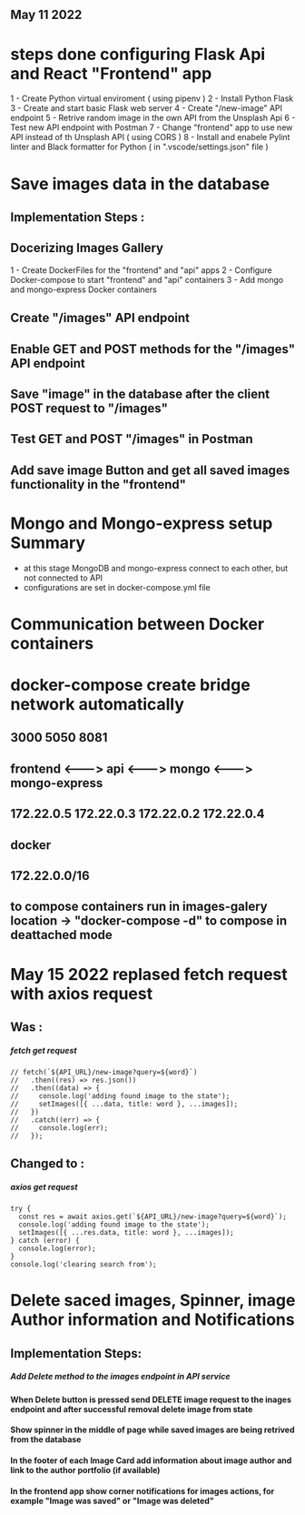 ## May 11 2022
# steps done configuring Flask Api and React "Frontend" app

1 - Create Python virtual enviroment ( using pipenv )
2 - Install Python Flask
3 - Create and start basic Flask web server
4 - Create "/new-image" API endpoint
5 - Retrive random image in the own API from the Unsplash Api
6 - Test new API endpoint with Postman
7 - Change "frontend" app to use new API instead of th Unsplash API ( using CORS )
8 - Install and enabele Pylint linter and Black formatter for Python ( in ".vscode/settings.json" file )

# Save images data in the database

## Implementation Steps :
## Docerizing Images Gallery ##
 1 - Create DockerFiles for the "frontend" and "api" apps
 2 - Configure Docker-compose to start "frontend" and "api" containers
 3 - Add mongo and mongo-express Docker containers

## Create "/images" API endpoint
## Enable GET and POST methods for the "/images" API endpoint
## Save "image" in the database after the client POST request to "/images"
## Test GET and POST "/images" in Postman
## Add save image Button and get all saved images functionality in the "frontend"


# Mongo and Mongo-express setup Summary

- at this stage MongoDB and mongo-express connect to each other, but not connected to API
- configurations are set in docker-compose.yml file

# Communication between Docker containers
# docker-compose create bridge network automatically
## 3000             5050                            8081
## frontend  <--->  api   <--->  mongo   <--->    mongo-express
## 172.22.0.5     172.22.0.3    172.22.0.2        172.22.0.4
##                          docker
##                       172.22.0.0/16            

## to compose containers run in images-galery location -> "docker-compose -d" to compose in deattached mode

# May 15 2022 replased fetch request with axios request
## Was :
##### fetch get request
    // fetch(`${API_URL}/new-image?query=${word}`)
    //   .then((res) => res.json())
    //   .then((data) => {
    //     console.log('adding found image to the state');
    //     setImages([{ ...data, title: word }, ...images]);
    //   })
    //   .catch((err) => {
    //     console.log(err);
    //   });
## Changed to :
##### axios get request
    try {
      const res = await axios.get(`${API_URL}/new-image?query=${word}`);
      console.log('adding found image to the state');
      setImages([{ ...res.data, title: word }, ...images]);
    } catch (error) {
      console.log(error);
    }
    console.log('clearing search from');

# Delete saced images, Spinner, image Author information and Notifications
## Implementation Steps:
##### Add Delete method to the images endpoint in API service
#### When Delete button is pressed send DELETE image request to the inages endpoint and after successful removal delete image from state
#### Show spinner in the middle of page while saved images are being retrived from the database
#### In the footer of each Image Card add information about image author and link to the author portfolio (if available)
#### In the frontend app show corner notifications for images actions, for example "Image was saved" or "Image was deleted"
